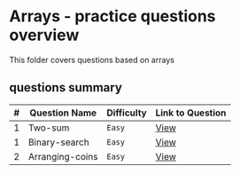 # Arrays - practice questions overview
This folder covers questions based on arrays

## questions summary
| # | Question Name | Difficulty | Link to Question |
| - | - | - | - |
| 1 | Two-sum | `Easy` | [View](Two-sum.md) | 
| 1 | Binary-search | `Easy` | [View](Binary-search.md) |
| 2 | Arranging-coins | `Easy` | [View](Arranging-coins.md) |
